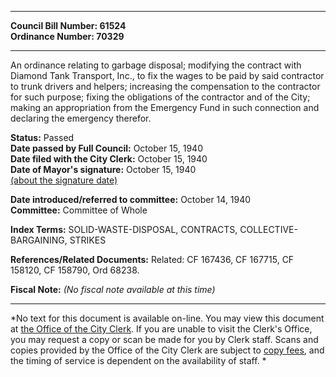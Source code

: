 * * * * *  
  
**Council Bill Number: [](#h0)[](#h2)61524**   
**Ordinance Number: 70329**  
  
* * * * *  
  
An ordinance relating to garbage disposal; modifying the contract with Diamond Tank Transport, Inc., to fix the wages to be paid by said contractor to trunk drivers and helpers; increasing the compensation to the contractor for such purpose; fixing the obligations of the contractor and of the City; making an appropriation from the Emergency Fund in such connection and declaring the emergency therefor.  
  
**Status:** Passed   
**Date passed by Full Council:** October 15, 1940   
**Date filed with the City Clerk:** October 15, 1940   
**Date of Mayor's signature:** October 15, 1940   
[(about the signature date)](/~public/approvaldate.htm)   
  
  
**Date introduced/referred to committee:** October 14, 1940   
**Committee:** Committee of Whole   
  
**Index Terms:** SOLID-WASTE-DISPOSAL, CONTRACTS, COLLECTIVE-BARGAINING, STRIKES  
  
**References/Related Documents:** Related: CF 167436, CF 167715, CF 158120, CF 158790, Ord 68238.  
  
**Fiscal Note:** *(No fiscal note available at this time)*  
  
* * * * *  
  
*No text for this document is available on-line. You may view this document at [the Office of the City Clerk](http://www.seattle.gov/leg/clerk/contactUs.htm). If you are unable to visit the Clerk's Office, you may request a copy or scan be made for you by Clerk staff. Scans and copies provided by the Office of the City Clerk are subject to [copy fees](http://clerk.seattle.gov/~public/clerkfees.htm), and the timing of service is dependent on the availability of staff. *  
  
  
